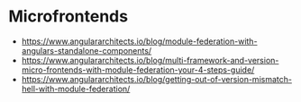 # Microfrontends

- https://www.angulararchitects.io/blog/module-federation-with-angulars-standalone-components/
- https://www.angulararchitects.io/blog/multi-framework-and-version-micro-frontends-with-module-federation-your-4-steps-guide/
- https://www.angulararchitects.io/blog/getting-out-of-version-mismatch-hell-with-module-federation/
